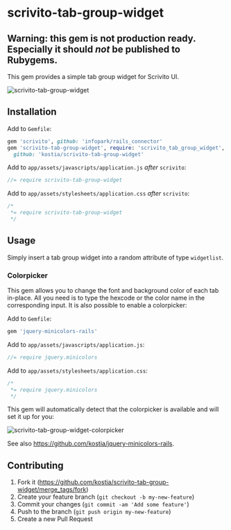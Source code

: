 # scrivito-tab-group-widget

## Warning: this gem is not production ready. Especially it should _not_ be published to Rubygems.

This gem provides a simple tab group widget for Scrivito UI.

![scrivito-tab-group-widget](https://raw.github.com/kostia/scrivito-tab-group-widget/master/scrivito-tab-group-widget.png)

## Installation

Add to `Gemfile`:
```ruby
gem 'scrivito', github: 'infopark/rails_connector'
gem 'scrivito-tab-group-widget', require: 'scrivito_tab_group_widget',
  github: 'kostia/scrivito-tab-group-widget'
```

Add to `app/assets/javascripts/application.js` _after_ `scrivito`:
```javascript
//= require scrivito-tab-group-widget
```

Add to `app/assets/stylesheets/application.css` _after_ `scrivito`:
```css
/*
 *= require scrivito-tab-group-widget
 */
```

## Usage

Simply insert a tab group widget into a random attribute of type `widgetlist`.

### Colorpicker

This gem allows you to change the font and background color of each tab in-place. All you need is to
type the hexcode or the color name in the corresponding input. It is also possible to enable a
colorpicker:

Add to `Gemfile`:
```ruby
gem 'jquery-minicolors-rails'
```

Add to `app/assets/javascripts/application.js`:
```javascript
//= require jquery.minicolors
```

Add to `app/assets/stylesheets/application.css`:
```css
/*
 *= require jquery.minicolors
 */
```

This gem will automatically detect that the colorpicker is available and will set it up for you:

![scrivito-tab-group-widget-colorpicker](https://raw.github.com/kostia/scrivito-tab-group-widget/master/scrivito-tab-group-widget-colorpicker.png)

See also https://github.com/kostia/jquery-minicolors-rails.

## Contributing

1. Fork it (https://github.com/kostia/scrivito-tab-group-widget/merge_tags/fork)
2. Create your feature branch (`git checkout -b my-new-feature`)
3. Commit your changes (`git commit -am 'Add some feature'`)
4. Push to the branch (`git push origin my-new-feature`)
5. Create a new Pull Request
